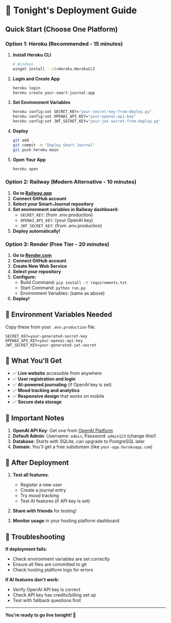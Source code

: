 # 🚀 Tonight's Deployment Guide

## Quick Start (Choose One Platform)

### Option 1: Heroku (Recommended - 15 minutes)

1. **Install Heroku CLI**
   ```bash
   # Windows
   winget install --id=Heroku.HerokuCLI
   ```

2. **Login and Create App**
   ```bash
   heroku login
   heroku create your-smart-journal-app
   ```

3. **Set Environment Variables**
   ```bash
   heroku config:set SECRET_KEY="your-secret-key-from-deploy.py"
   heroku config:set OPENAI_API_KEY="your-openai-api-key"
   heroku config:set JWT_SECRET_KEY="your-jwt-secret-from-deploy.py"
   ```

4. **Deploy**
   ```bash
   git add .
   git commit -m "Deploy Smart Journal"
   git push heroku main
   ```

5. **Open Your App**
   ```bash
   heroku open
   ```

### Option 2: Railway (Modern Alternative - 10 minutes)

1. **Go to [Railway.app](https://railway.app)**
2. **Connect GitHub account**
3. **Select your Smart-Journal repository**
4. **Set environment variables in Railway dashboard:**
   - `SECRET_KEY`: (from .env.production)
   - `OPENAI_API_KEY`: (your OpenAI key)
   - `JWT_SECRET_KEY`: (from .env.production)
5. **Deploy automatically!**

### Option 3: Render (Free Tier - 20 minutes)

1. **Go to [Render.com](https://render.com)**
2. **Connect GitHub account**
3. **Create New Web Service**
4. **Select your repository**
5. **Configure:**
   - Build Command: `pip install -r requirements.txt`
   - Start Command: `python run.py`
   - Environment Variables: (same as above)
6. **Deploy!**

## 🔑 Environment Variables Needed

Copy these from your `.env.production` file:

```
SECRET_KEY=your-generated-secret-key
OPENAI_API_KEY=your-openai-api-key
JWT_SECRET_KEY=your-generated-jwt-secret
```

## 🎯 What You'll Get

- ✅ **Live website** accessible from anywhere
- ✅ **User registration and login**
- ✅ **AI-powered journaling** (if OpenAI key is set)
- ✅ **Mood tracking and analytics**
- ✅ **Responsive design** that works on mobile
- ✅ **Secure data storage**

## 🚨 Important Notes

1. **OpenAI API Key**: Get one from [OpenAI Platform](https://platform.openai.com/api-keys)
2. **Default Admin**: Username: `admin`, Password: `admin123` (change this!)
3. **Database**: Starts with SQLite, can upgrade to PostgreSQL later
4. **Domain**: You'll get a free subdomain (like `your-app.herokuapp.com`)

## 🎉 After Deployment

1. **Test all features**:
   - Register a new user
   - Create a journal entry
   - Try mood tracking
   - Test AI features (if API key is set)

2. **Share with friends** for testing!

3. **Monitor usage** in your hosting platform dashboard

## 🔧 Troubleshooting

**If deployment fails:**
- Check environment variables are set correctly
- Ensure all files are committed to git
- Check hosting platform logs for errors

**If AI features don't work:**
- Verify OpenAI API key is correct
- Check API key has credits/billing set up
- Test with fallback questions first

---

**You're ready to go live tonight! 🚀**
